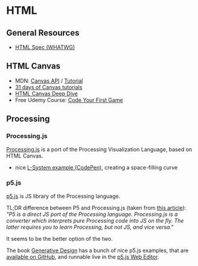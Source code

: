 # HTML

## General Resources

* [HTML Spec (WHATWG)](https://tools.ietf.org/html/rfc7231)

## HTML Canvas

* MDN: [Canvas API](https://developer.mozilla.org/en-US/docs/Web/API/Canvas_API) / [Tutorial](https://developer.mozilla.org/en-US/docs/Web/API/Canvas_API/Tutorial)
* [31 days of Canvas tutorials](http://creativejs.com/2011/08/31-days-of-canvas-tutorials/)
* [HTML Canvas Deep Dive](https://joshondesign.com/p/books/canvasdeepdive/toc.html)
* Free Udemy Course: [Code Your First Game](https://www.udemy.com/code-your-first-game)


## Processing

### Processing.js

[Processing.js](http://processingjs.org/) is a port of the Processing Visualization Language, based on HTML Canvas.

* nice [L-System example (CodePen)](https://codepen.io/anon/pen/WdBzjw), creating a space-filling curve

### p5.js

[p5.js](https://p5js.org/) is JS library of the Processing language. 

TL;DR difference between P5 and Processing.js (taken from
[this article](https://www.sitepoint.com/processing-js-vs-p5-js-whats-difference/)):
*"P5 is a direct JS port of the Processing language. Processing.js
is a converter which interprets pure Processing code into JS on the fly. The
latter requires you to learn Processing, but not JS, and vice versa."*

It seems to be the better option of the two.

The book [Generative Design](http://www.generative-gestaltung.de/2/) has a
bunch of nice p5.js examples, that are
[available on GitHub](https://github.com/generative-design/Code-Package-p5.js),
and runnable live in the [p5.js Web Editor](http://alpha.editor.p5js.org/).

